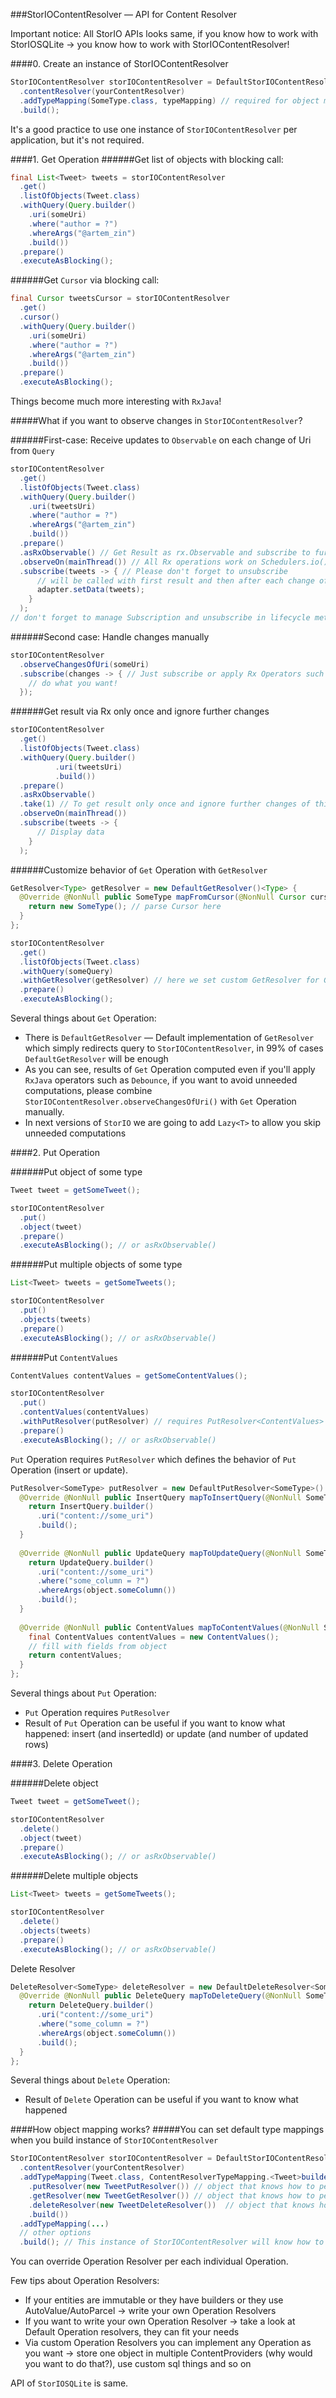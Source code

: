###StorIOContentResolver — API for Content Resolver

Important notice: All StorIO APIs looks same, if you know how to work with StorIOSQLite -> you know how to work with StorIOContentResolver!

####0. Create an instance of StorIOContentResolver

```java
StorIOContentResolver storIOContentResolver = DefaultStorIOContentResolver.builder()
  .contentResolver(yourContentResolver)
  .addTypeMapping(SomeType.class, typeMapping) // required for object mapping
  .build();
```

It's a good practice to use one instance of `StorIOContentResolver` per application, but it's not required.

####1. Get Operation
######Get list of objects with blocking call:

```java
final List<Tweet> tweets = storIOContentResolver
  .get()
  .listOfObjects(Tweet.class)
  .withQuery(Query.builder()
    .uri(someUri)
    .where("author = ?")
    .whereArgs("@artem_zin")
    .build())
  .prepare()
  .executeAsBlocking();
```

######Get `Cursor` via blocking call:

```java
final Cursor tweetsCursor = storIOContentResolver
  .get()
  .cursor()
  .withQuery(Query.builder()
    .uri(someUri)
    .where("author = ?")
    .whereArgs("@artem_zin")
    .build())
  .prepare()
  .executeAsBlocking();
```

Things become much more interesting with `RxJava`!

#####What if you want to observe changes in `StorIOContentResolver`?

######First-case: Receive updates to `Observable` on each change of Uri from `Query`

```java
storIOContentResolver
  .get()
  .listOfObjects(Tweet.class)
  .withQuery(Query.builder()
    .uri(tweetsUri)
    .where("author = ?")
    .whereArgs("@artem_zin")
    .build())
  .prepare()
  .asRxObservable() // Get Result as rx.Observable and subscribe to further updates of Uri from Query!
  .observeOn(mainThread()) // All Rx operations work on Schedulers.io()
  .subscribe(tweets -> { // Please don't forget to unsubscribe
      // will be called with first result and then after each change of Uri from Query
      adapter.setData(tweets);
    }
  );
// don't forget to manage Subscription and unsubscribe in lifecycle methods to prevent memory leaks
```

######Second case: Handle changes manually

```java
storIOContentResolver
  .observeChangesOfUri(someUri)
  .subscribe(changes -> { // Just subscribe or apply Rx Operators such as Debounce, Filter, etc
    // do what you want!
  });
```

######Get result via Rx only once and ignore further changes

```java
storIOContentResolver
  .get()
  .listOfObjects(Tweet.class)
  .withQuery(Query.builder()
          .uri(tweetsUri)
          .build())
  .prepare()
  .asRxObservable()
  .take(1) // To get result only once and ignore further changes of this Uri
  .observeOn(mainThread())
  .subscribe(tweets -> {
      // Display data
    }
  );
```

######Customize behavior of `Get` Operation with `GetResolver`

```java
GetResolver<Type> getResolver = new DefaultGetResolver()<Type> {
  @Override @NonNull public SomeType mapFromCursor(@NonNull Cursor cursor) {
    return new SomeType(); // parse Cursor here
  }
};

storIOContentResolver
  .get()
  .listOfObjects(Tweet.class)
  .withQuery(someQuery)
  .withGetResolver(getResolver) // here we set custom GetResolver for Get Operation
  .prepare()
  .executeAsBlocking();
```

Several things about `Get` Operation:
* There is `DefaultGetResolver` — Default implementation of `GetResolver` which simply redirects query to `StorIOContentResolver`, in 99% of cases `DefaultGetResolver` will be enough
* As you can see, results of `Get` Operation computed even if you'll apply `RxJava` operators such as `Debounce`, if you want to avoid unneeded computations, please combine `StorIOContentResolver.observeChangesOfUri()` with `Get` Operation manually.
* In next versions of `StorIO` we are going to add `Lazy<T>` to allow you skip unneeded computations

####2. Put Operation

######Put object of some type
```java
Tweet tweet = getSomeTweet();

storIOContentResolver
  .put()
  .object(tweet)
  .prepare()
  .executeAsBlocking(); // or asRxObservable()
```

######Put multiple objects of some type
```java
List<Tweet> tweets = getSomeTweets();

storIOContentResolver
  .put()
  .objects(tweets)
  .prepare()
  .executeAsBlocking(); // or asRxObservable()
```

######Put `ContentValues`
```java
ContentValues contentValues = getSomeContentValues(); 

storIOContentResolver
  .put()
  .contentValues(contentValues)
  .withPutResolver(putResolver) // requires PutResolver<ContentValues>
  .prepare()
  .executeAsBlocking(); // or asRxObservable()
```

`Put` Operation requires `PutResolver` which defines the behavior of `Put` Operation (insert or update).

```java
PutResolver<SomeType> putResolver = new DefaultPutResolver<SomeType>() {
  @Override @NonNull public InsertQuery mapToInsertQuery(@NonNull SomeType object) {
    return InsertQuery.builder()
      .uri("content://some_uri")
      .build();
  }
  
  @Override @NonNull public UpdateQuery mapToUpdateQuery(@NonNull SomeType object) {
    return UpdateQuery.builder()
      .uri("content://some_uri")
      .where("some_column = ?")
      .whereArgs(object.someColumn())
      .build();
  }
  
  @Override @NonNull public ContentValues mapToContentValues(@NonNull SomeType object) {
    final ContentValues contentValues = new ContentValues();
    // fill with fields from object
    return contentValues;
  }
};
```

Several things about `Put` Operation:
* `Put` Operation requires `PutResolver`
* Result of `Put` Operation can be useful if you want to know what happened: insert (and insertedId) or update (and number of updated rows)

####3. Delete Operation

######Delete object
```java
Tweet tweet = getSomeTweet();

storIOContentResolver
  .delete()
  .object(tweet)
  .prepare()
  .executeAsBlocking(); // or asRxObservable()
``` 

######Delete multiple objects
```java
List<Tweet> tweets = getSomeTweets();

storIOContentResolver
  .delete()
  .objects(tweets)
  .prepare()
  .executeAsBlocking(); // or asRxObservable()
```

Delete Resolver

```java
DeleteResolver<SomeType> deleteResolver = new DefaultDeleteResolver<SomeType>() {
  @Override @NonNull public DeleteQuery mapToDeleteQuery(@NonNull SomeType object) {
    return DeleteQuery.builder()
      .uri("content://some_uri")
      .where("some_column = ?")
      .whereArgs(object.someColumn())
      .build();
  }
};
```

Several things about `Delete` Operation:
* Result of `Delete` Operation can be useful if you want to know what happened

####How object mapping works?
#####You can set default type mappings when you build instance of `StorIOContentResolver`

```java
StorIOContentResolver storIOContentResolver = DefaultStorIOContentResolver.builder()
  .contentResolver(yourContentResolver)
  .addTypeMapping(Tweet.class, ContentResolverTypeMapping.<Tweet>builder()
    .putResolver(new TweetPutResolver()) // object that knows how to perform Put Operation (insert or update)
    .getResolver(new TweetGetResolver()) // object that knows how to perform Get Operation
    .deleteResolver(new TweetDeleteResolver())  // object that knows how to perform Delete Operation
    .build())
  .addTypeMapping(...)
  // other options
  .build(); // This instance of StorIOContentResolver will know how to work with Tweet objects
```

You can override Operation Resolver per each individual Operation.


Few tips about Operation Resolvers:

* If your entities are immutable or they have builders or they use AutoValue/AutoParcel -> write your own Operation Resolvers
* If you want to write your own Operation Resolver -> take a look at Default Operation resolvers, they can fit your needs
* Via custom Operation Resolvers you can implement any Operation as you want -> store one object in multiple ContentProviders (why would you want to do that?), use custom sql things and so on

API of `StorIOSQLite` is same.
